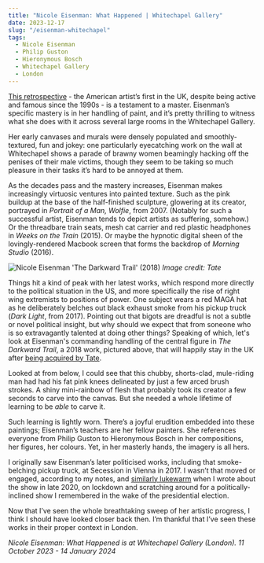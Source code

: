```yaml
---
title: "Nicole Eisenman: What Happened | Whitechapel Gallery"
date: 2023-12-17
slug: "/eisenman-whitechapel"
tags:
  - Nicole Eisenman
  - Philip Guston
  - Hieronymous Bosch
  - Whitechapel Gallery
  - London
---
```


[This retrospective](https://www.whitechapelgallery.org/exhibitions/nicole-eisenman-what-happened/) - the American artist’s first in the UK, despite being active and famous since the 1990s - is a testament to a master. Eisenman’s specific mastery is in her handling of paint, and it’s pretty thrilling to witness what she does with it across several large rooms in the Whitechapel Gallery.

Her early canvases and murals were densely populated and smoothly-textured, fun and jokey: one particularly eyecatching work on the wall at Whitechapel shows a parade of brawny women beamingly hacking off the penises of their male victims, though they seem to be taking so much pleasure in their tasks it’s hard to be annoyed at them. 

As the decades pass and the mastery increases, Eisenman makes increasingly virtuosic ventures into painted texture. Such as the pink buildup at the base of the half-finished sculpture, glowering at its creator, portrayed in *Portrait of a Man, Wolfie*, from 2007. (Notably for such a successful artist, Eisenman tends to depict artists as suffering, somehow.) Or the threadbare train seats, mesh cat carrier and red plastic headphones in *Weeks on the Train* (2015). Or maybe the hypnotic digital sheen of the lovingly-rendered Macbook screen that forms the backdrop of *Morning Studio* (2016).

![Nicole Eisenman 'The Darkward Trail' (2018)](/eisenman-whitechapel-1.jpeg)
*Image credit: Tate*

Things hit a kind of peak with her latest works, which respond more directly to the political situation in the US, and more specifically the rise of right wing extremists to positions of power. One subject wears a red MAGA hat as he deliberately belches out black exhaust smoke from his pickup truck (*Dark Light*, from 2017). Pointing out that bigots are dreadful is not a subtle or novel political insight, but why should we expect that from soneone who is so extravagantly talented at doing other things? Speaking of which, let's look at Eisenman's commanding handling of the central figure in *The Darkward Trail*, a 2018 work, pictured above, that will happily stay in the UK after [being acquired by Tate](https://www.tate.org.uk/art/artworks/eisenman-the-darkward-trail-t15138).

Looked at from below, I could see that this chubby, shorts-clad, mule-riding man had had his fat pink knees delineated by just a few arced brush strokes. A shiny mini-rainbow of flesh that probably took its creator a few seconds to carve into the canvas. But she needed a whole lifetime of learning to be *able* to carve it.

Such learning is lightly worn. There’s a joyful erudition embedded into these paintings; Eisenman’s teachers are her fellow painters. She references everyone from Philip Guston to Hieronymous Bosch in her compositions, her figures, her colours. Yet, in her masterly hands, the imagery is all hers.

I originally saw Eisenman’s later politicised works, including that smoke-belching pickup truck, at Secession in Vienna in 2017. I wasn’t that moved or engaged, according to my notes, and [similarly lukewarm](https://artangled.com/posts/eisenman-secession/) when I wrote about the show in late 2020, on lockdown and scratching around for a politically-inclined show I remembered in the wake of the presidential election. 

Now that I’ve seen the whole breathtaking sweep of her artistic progress, I think I should have looked closer back then. I’m thankful that I’ve seen these works in their proper context in London.

*Nicole Eisenman: What Happened is at Whitechapel Gallery (London). 11 October 2023 - 14 January 2024*
